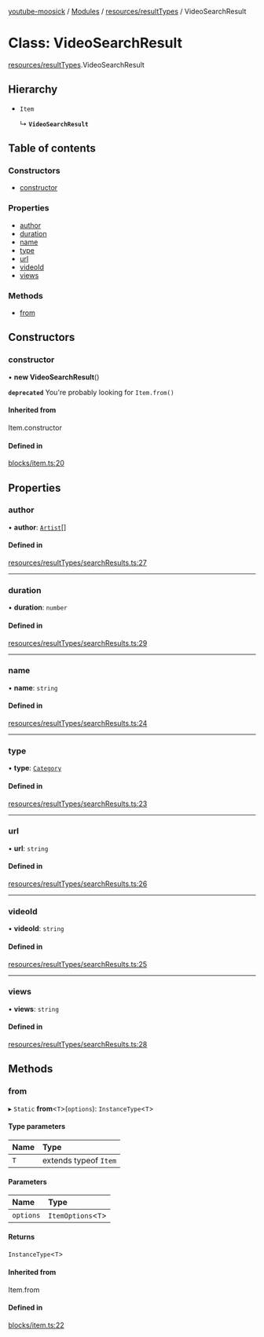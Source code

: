 [youtube-moosick](../README.md) / [Modules](../modules.md) / [resources/resultTypes](../modules/resources_resultTypes.md) / VideoSearchResult

# Class: VideoSearchResult

[resources/resultTypes](../modules/resources_resultTypes.md).VideoSearchResult

## Hierarchy

- `Item`

  ↳ **`VideoSearchResult`**

## Table of contents

### Constructors

- [constructor](resources_resultTypes.VideoSearchResult.md#constructor)

### Properties

- [author](resources_resultTypes.VideoSearchResult.md#author)
- [duration](resources_resultTypes.VideoSearchResult.md#duration)
- [name](resources_resultTypes.VideoSearchResult.md#name)
- [type](resources_resultTypes.VideoSearchResult.md#type)
- [url](resources_resultTypes.VideoSearchResult.md#url)
- [videoId](resources_resultTypes.VideoSearchResult.md#videoid)
- [views](resources_resultTypes.VideoSearchResult.md#views)

### Methods

- [from](resources_resultTypes.VideoSearchResult.md#from)

## Constructors

### constructor

• **new VideoSearchResult**()

**`deprecated`** You're probably looking for `Item.from()`

#### Inherited from

Item.constructor

#### Defined in

[blocks/item.ts:20](https://github.com/EvasiveXkiller/youtube-moosick/blob/0c15625/src/blocks/item.ts#L20)

## Properties

### author

• **author**: [`Artist`](resources_generalTypes.Artist.md)[]

#### Defined in

[resources/resultTypes/searchResults.ts:27](https://github.com/EvasiveXkiller/youtube-moosick/blob/0c15625/src/resources/resultTypes/searchResults.ts#L27)

___

### duration

• **duration**: `number`

#### Defined in

[resources/resultTypes/searchResults.ts:29](https://github.com/EvasiveXkiller/youtube-moosick/blob/0c15625/src/resources/resultTypes/searchResults.ts#L29)

___

### name

• **name**: `string`

#### Defined in

[resources/resultTypes/searchResults.ts:24](https://github.com/EvasiveXkiller/youtube-moosick/blob/0c15625/src/resources/resultTypes/searchResults.ts#L24)

___

### type

• **type**: [`Category`](../enums/enums.Category.md)

#### Defined in

[resources/resultTypes/searchResults.ts:23](https://github.com/EvasiveXkiller/youtube-moosick/blob/0c15625/src/resources/resultTypes/searchResults.ts#L23)

___

### url

• **url**: `string`

#### Defined in

[resources/resultTypes/searchResults.ts:26](https://github.com/EvasiveXkiller/youtube-moosick/blob/0c15625/src/resources/resultTypes/searchResults.ts#L26)

___

### videoId

• **videoId**: `string`

#### Defined in

[resources/resultTypes/searchResults.ts:25](https://github.com/EvasiveXkiller/youtube-moosick/blob/0c15625/src/resources/resultTypes/searchResults.ts#L25)

___

### views

• **views**: `string`

#### Defined in

[resources/resultTypes/searchResults.ts:28](https://github.com/EvasiveXkiller/youtube-moosick/blob/0c15625/src/resources/resultTypes/searchResults.ts#L28)

## Methods

### from

▸ `Static` **from**<`T`\>(`options`): `InstanceType`<`T`\>

#### Type parameters

| Name | Type |
| :------ | :------ |
| `T` | extends typeof `Item` |

#### Parameters

| Name | Type |
| :------ | :------ |
| `options` | `ItemOptions`<`T`\> |

#### Returns

`InstanceType`<`T`\>

#### Inherited from

Item.from

#### Defined in

[blocks/item.ts:22](https://github.com/EvasiveXkiller/youtube-moosick/blob/0c15625/src/blocks/item.ts#L22)
